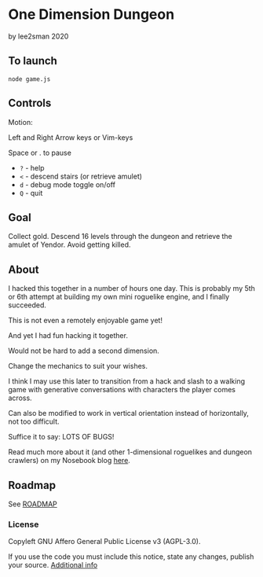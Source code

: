 # One Dimension Dungeon

by lee2sman 2020

## To launch

```
node game.js
```

## Controls

Motion:

Left and Right Arrow keys or Vim-keys

Space or . to pause

- ```?``` - help
- ```<``` - descend stairs (or retrieve amulet)
- ```d``` - debug mode toggle on/off
- ```Q``` - quit

## Goal

Collect gold. Descend 16 levels through the dungeon and retrieve the amulet of Yendor. Avoid getting killed.

## About 

I hacked this together in a number of hours one day. This is probably my 5th or 6th attempt at building my own mini roguelike engine, and I finally succeeded. 

This is not even a remotely enjoyable game yet!

And yet I had fun hacking it together.

Would not be hard to add a second dimension.

Change the mechanics to suit your wishes.

I think I may use this later to transition from a hack and slash to a walking game with generative conversations with characters the player comes across.

Can also be modified to work in vertical orientation instead of horizontally, not too difficult.

Suffice it to say: LOTS OF BUGS!

Read much more about it (and other 1-dimensional roguelikes and dungeon crawlers) on my Nosebook blog [here](http://leetusman.com/nosebook/one-dimensional-dungeons).

## Roadmap

See [ROADMAP](ROADMAP.md)

### License

Copyleft GNU Affero General Public License v3 (AGPL-3.0).

If you use the code you must include this notice, state any changes, publish your source. [Additional info](LICENSE)

